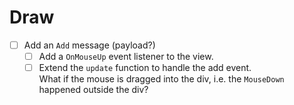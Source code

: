 # Draw

- [ ] Add an `Add` message (payload?)
    - [ ] Add a `OnMouseUp` event listener to the view.
    - [ ] Extend the `update` function to handle the add event.  
      What if the mouse is dragged into the div, i.e. the `MouseDown` happened outside the div?